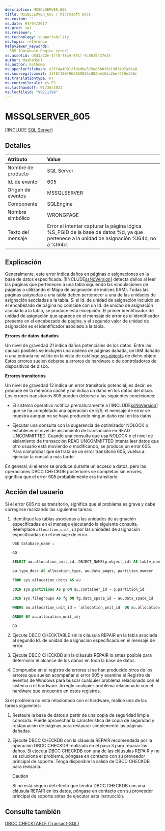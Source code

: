 ```yaml
---
description: MSSQLSERVER_605
title: MSSQLSERVER_605 | Microsoft Docs
ms.custom: ''
ms.date: 04/04/2017
ms.prod: sql
ms.reviewer: ''
ms.technology: supportability
ms.topic: reference
helpviewer_keywords:
- 605 (Database Engine error)
ms.assetid: d8d3a22e-1ff8-48a4-891f-4c8619437e24
author: MashaMSFT
ms.author: mathoma
ms.openlocfilehash: d2ff4a40812fdedba5d3ed6b0f8b198f497a64a0
ms.sourcegitcommit: 33f0f190f962059826e002be165a2bef4f9e350c
ms.translationtype: HT
ms.contentlocale: es-ES
ms.lasthandoff: 01/30/2021
ms.locfileid: "99211398"
---
```

# <a name="mssqlserver_605"></a>MSSQLSERVER_605
 [!INCLUDE [SQL Server](../../includes/applies-to-version/sqlserver.md)]
  
## <a name="details"></a>Detalles  
  
| Atributo | Value |  
| :-------- | :---- |  
|Nombre de producto|SQL Server|  
|Id. de evento|605|  
|Origen de eventos|MSSQLSERVER|  
|Componente|SQLEngine|  
|Nombre simbólico|WRONGPAGE|  
|Texto del mensaje|Error al intentar capturar la página lógica %S_PGID de la base de datos %d, ya que pertenece a la unidad de asignación %I64d, no a %I64d.|  
  
## <a name="explanation"></a>Explicación  
Generalmente, este error indica daños en páginas o asignaciones en la base de datos especificada. [!INCLUDE[ssNoVersion](../../includes/ssnoversion-md.md)] detecta daños al leer las páginas que pertenecen a una tabla siguiendo las vinculaciones de páginas o utilizando el Mapa de asignación de índices (IAM). Todas las páginas asignadas a una tabla deben pertenecer a una de las unidades de asignación asociadas a la tabla. Si el Id. de unidad de asignación incluido en el encabezado de página no coincide con un Id. de unidad de asignación asociado a la tabla, se produce esta excepción. El primer identificador de unidad de asignación que aparece en el mensaje de error es el identificador presente en el encabezado de página, y el segundo valor de unidad de asignación es el identificador asociado a la tabla.  
  
**Errores de datos dañados**  
  
Un nivel de gravedad 21 indica daños potenciales de los datos. Entre las causas posibles se incluyen una cadena de páginas dañada, un IAM dañado o una entrada no válida en la vista de catálogo [sys.objects](~/relational-databases/system-catalog-views/sys-objects-transact-sql.md) de dicho objeto. Estos errores suelen deberse a errores de hardware o de controladores de dispositivos de disco.  
  
**Errores transitorios**  
  
Un nivel de gravedad 12 indica un error transitorio potencial; es decir, se produce en la memoria caché y no indica un daño en los datos del disco. Los errores transitorios 605 pueden deberse a las siguientes condiciones:  
  
-   El sistema operativo notifica prematuramente a [!INCLUDE[ssNoVersion](../../includes/ssnoversion-md.md)] que se ha completado una operación de E/S; el mensaje de error se muestra aunque no se haya producido ningún daño real en los datos.  
  
 - Ejecutar una consulta con la sugerencia de optimizador NOLOCK o establecer el nivel de aislamiento de transacción en READ UNCOMMITTED. Cuando una consulta que usa NOLOCK o el nivel de aislamiento de transacción READ UNCOMMITTED intenta leer datos que otro usuario está moviendo o modificando, se produce un error 605. Para comprobar que se trata de un error transitorio 605, vuelva a ejecutar la consulta más tarde. 
  
En general, si el error se produce durante un acceso a datos, pero las operaciones DBCC CHECKDB posteriores se completan sin errores, significa que el error 605 probablemente era transitorio.  
  
## <a name="user-action"></a>Acción del usuario  
Si el error 605 no es transitorio, significa que el problema es grave y debe corregirse realizando las siguientes tareas:  
  
1.  Identifique las tablas asociadas a las unidades de asignación especificadas en el mensaje ejecutando la siguiente consulta. Reemplace `allocation_unit_id` por las unidades de asignación especificadas en el mensaje de error.  
  
    ```sql  
    USE`database_name`;  
  
    GO  
  
    SELECT au.allocation_unit_id, OBJECT_NAME(p.object_id) AS table_name, fg.name AS filegroup_name,  
  
    au.type_desc AS allocation_type, au.data_pages, partition_number  
  
    FROM sys.allocation_units AS au  
  
    JOIN sys.partitions AS p ON au.container_id = p.partition_id  
  
    JOIN sys.filegroups AS fg ON fg.data_space_id = au.data_space_id  
  
    WHERE au.allocation_unit_id = `allocation_unit_id` OR au.allocation_unit_id = `allocation_unit_id`  
  
    ORDER BY au.allocation_unit_id;  
  
    GO  
    ```
  
2.  Ejecute DBCC CHECKTABLE sin la cláusula REPAIR en la tabla asociada al segundo Id. de unidad de asignación especificado en el mensaje de error.  
  
3.  Ejecute DBCC CHECKDB sin la cláusula REPAIR lo antes posible para determinar el alcance de los daños en toda la base de datos.  
  
4.  Compruebe en el registro de errores si se han producido otros de los errores que suelen acompañar al error 605 y examine el Registro de eventos de Windows para buscar cualquier problema relacionado con el sistema o el hardware. Arregle cualquier problema relacionado con el hardware que encuentre en estos registros.  
  
Si el problema no está relacionado con el hardware, realice una de las tareas siguientes:  
  
1.  Restaure la base de datos a partir de una copia de seguridad limpia conocida. Puede aprovechar la característica de copia de seguridad y restauración de páginas para restaurar simplemente las páginas dañadas.  
  
2.  Ejecute DBCC CHECKDB con la cláusula REPAIR recomendada por la operación DBCC CHECKDB realizada en el paso 3 para reparar los daños. Si ejecuta DBCC CHECKDB con una de las cláusulas REPAIR y no se soluciona el problema, póngase en contacto con su proveedor principal de soporte. Tenga disponible la salida de DBCC CHECKDB para revisarla.  
  
    > [!CAUTION]  
    > Si no está seguro del efecto que tendrá DBCC CHECKDB con una cláusula REPAIR en los datos, póngase en contacto con su proveedor principal de soporte antes de ejecutar esta instrucción.  
  
## <a name="see-also"></a>Consulte también  
[DBCC CHECKTABLE &#40;Transact-SQL&#41;](~/t-sql/database-console-commands/dbcc-checktable-transact-sql.md)  
  
